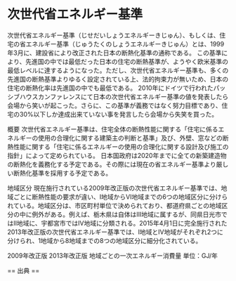 # 次世代省エネルギー基準

次世代省エネルギー基準（じせだいしょうエネルギーきじゅん）、もしくは、住宅の省エネルギー基準（じゅうたくのしょうエネルギーきじゅん）とは、1999年3月に、建設省により改正された日本の断熱化基準の通称である。
この基準により、先進国の中では最低だった日本の住宅の断熱基準が、ようやく欧米基準の最低レベルに達するようになった。ただし、次世代省エネルギー基準も、多くの先進国の断熱基準よりゆるく設定されている上、法的拘束力が無いため、日本の住宅の断熱化率は先進国の中でも最低である。
2010年にドイツで行われたパッシブハウスカンファレンスにて日本の次世代省エネルギー基準の値を発表したら会場から笑いが起こった。さらに、この基準が義務ではなく努力目標であり、住宅の30%以下しか達成出来ていない事を発言したら会場から失笑を買った。

概要
次世代省エネルギー基準は、住宅全体の断熱性能に関する「住宅に係るエネルギーの使用の合理化に関する建築主の判断と基準」及び、外壁、窓などの断熱性能に関する「住宅に係るエネルギーの使用の合理化に関する設計及び施工の指針」によって定められている。
日本国政府は2020年までに全ての新築建造物の断熱化を義務化する予定である。その際には現在の省エネルギー基準より厳しい断熱化基準を採用する予定である。

地域区分
現在施行されている2009年改正版の次世代省エネルギー基準では、地域ごとに断熱性能の要求が違い、I地域からVI地域までの6つの地域区分に分けられている。地域区分は、市区町村単位で決められており、都道府県ごとの地域区分の中に例外がある。例えば、栃木県は自体はIII地域に属するが、同県日光市ではII地域に、宇都宮市ではⅣ地域に分類される。2015年4月1日に完全施行された2013年改正版の次世代省エネルギー基準では、I地域とIV地域がそれぞれ2つに分けられ、1地域から8地域までの8つの地域区分に細分化されている。

2009年改正版
2013年改正版
地域ごとの一次エネルギー消費量
単位：GJ/年


== 出典 ==